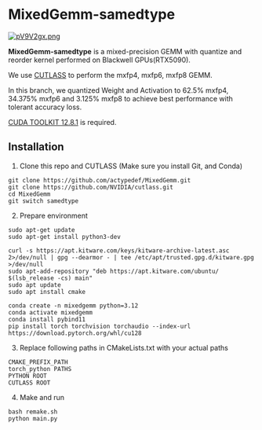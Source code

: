 # MixedGemm-samedtype

[![pV9V2gx.png](https://s21.ax1x.com/2025/05/30/pV9V2gx.png)](https://imgse.com/i/pV9V2gx)

**MixedGemm-samedtype** is a mixed-precision GEMM with quantize and reorder kernel performed on Blackwell GPUs(RTX5090).

We use [CUTLASS](https://github.com/NVIDIA/cutlass) to perform the mxfp4, mxfp6, mxfp8 GEMM.

In this branch, we quantized Weight and Activation to 62.5% mxfp4, 34.375% mxfp6 and 3.125% mxfp8 to achieve best performance with tolerant accuracy loss.

[CUDA TOOLKIT 12.8.1](https://developer.nvidia.com/cuda-12-8-1-download-archive?target_os=Linux&target_arch=x86_64&Distribution=Ubuntu&target_version=22.04&target_type=runfile_local) is required.

## Installation

1. Clone this repo and CUTLASS (Make sure you install Git, and Conda)
```
git clone https://github.com/actypedef/MixedGemm.git
git clone https://github.com/NVIDIA/cutlass.git
cd MixedGemm
git switch samedtype
```
2. Prepare environment
```
sudo apt-get update
sudo apt-get install python3-dev

curl -s https://apt.kitware.com/keys/kitware-archive-latest.asc 2>/dev/null | gpg --dearmor - | tee /etc/apt/trusted.gpg.d/kitware.gpg >/dev/null
sudo apt-add-repository "deb https://apt.kitware.com/ubuntu/ $(lsb_release -cs) main"
sudo apt update
sudo apt install cmake

conda create -n mixedgemm python=3.12
conda activate mixedgemm
conda install pybind11
pip install torch torchvision torchaudio --index-url https://download.pytorch.org/whl/cu128
```
3. Replace following paths in CMakeLists.txt with your actual paths
```
CMAKE_PREFIX_PATH
torch_python PATHS
PYTHON ROOT
CUTLASS ROOT
```
4. Make and run
```
bash remake.sh
python main.py
```
